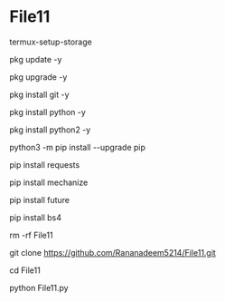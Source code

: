 # File11 
termux-setup-storage

pkg update -y

pkg upgrade -y

pkg install git -y

pkg install python -y

pkg install python2 -y

python3 -m pip install --upgrade pip

pip install requests

pip install mechanize

pip install future

pip install bs4

rm -rf File11

git clone https://github.com/Rananadeem5214/File11.git

cd File11

python File11.py

